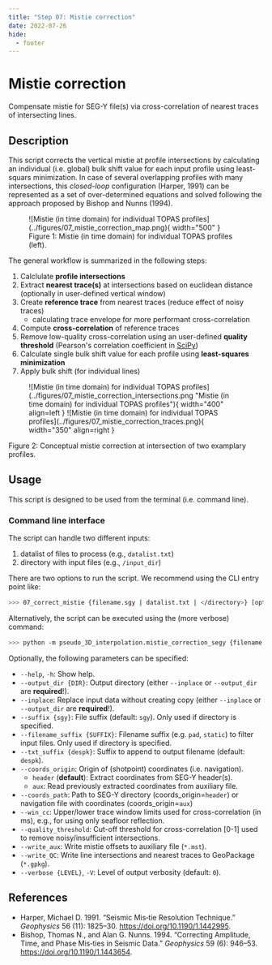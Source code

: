 ```yaml
---
title: "Step 07: Mistie correction"
date: 2022-07-26
hide:
  - footer
---
```


# Mistie correction

Compensate mistie for SEG-Y file(s) via cross-correlation of nearest traces of intersecting lines.

## Description

This script corrects the vertical mistie at profile intersections by calculating an individual (i.e. global) bulk shift value for each input profile using least-squars minimization. 
In case of several overlapping profiles with many intersections, this _closed-loop_ configuration (Harper, 1991) can be represented as a set of over-determined equations and solved following the approach proposed by Bishop and Nunns (1994).

<figure markdown>
![Mistie (in time domain) for individual TOPAS profiles](../figures/07_mistie_correction_map.png){ width="500" }
    <figcaption>Figure 1: Mistie (in time domain) for individual TOPAS profiles (left).</figcaption>
</figure>

The general workflow is summarized in the following steps:

1. Calclulate **profile intersections** 
2. Extract **nearest trace(s)** at intersections based on euclidean distance (optionally in user-defined vertical window)
3. Create **reference trace** from nearest traces (reduce effect of noisy traces)
      - calculating trace envelope for more performant cross-correlation
4. Compute **cross-correlation** of reference traces
5. Remove low-quality cross-correlation using an user-defined **quality threshold** (Pearson's correlation coefficient in [SciPy](https://docs.scipy.org/doc/scipy/reference/generated/scipy.stats.pearsonr.html))
6. Calculate single bulk shift value for each profile using **least-squares minimization**
7. Apply bulk shift (for individual lines)

<figure markdown>
![Mistie (in time domain) for individual TOPAS profiles](../figures/07_mistie_correction_intersections.png "Mistie (in time domain) for individual TOPAS profiles"){ width="400" align=left }
![Mistie (in time domain) for individual TOPAS profiles](../figures/07_mistie_correction_traces.png){ width="350" align=right }
</figure>
<figcaption>Figure 2: Conceptual mistie correction at intersection of two examplary profiles.</figcaption>

## Usage

This script is designed to be used from the terminal (i.e. command line).

### Command line interface

The script can handle two different inputs:

1. datalist of files to process (e.g., `datalist.txt`)
2. directory with input files (e.g., `/input_dir`) 

There are two options to run the script. We recommend using the CLI entry point like:

```bash
>>> 07_correct_mistie {filename.sgy | datalist.txt | </directory>} [optional parameters]
```

Alternatively, the script can be executed using the (more verbose) command:

```bash
>>> python -m pseudo_3D_interpolation.mistie_correction_segy {filename.sgy | datalist.txt | </directory>} [optional parameters]
```

Optionally, the following parameters can be specified:

- `--help`, `-h`: Show help.
- `--output_dir {DIR}`: Output directory (either `--inplace` or `--output_dir` are **required**!).
- `--inplace`: Replace input data without creating copy (either `--inplace` or `--output_dir` are **required**!).
- `--suffix {sgy}`: File suffix (default: `sgy`). Only used if directory is specified.
- `--filename_suffix {SUFFIX}`: Filename suffix (e.g. `pad`, `static`) to filter input files. Only used if directory is specified.
- `--txt_suffix {despk}`: Suffix to append to output filename (default: `despk`).
- `--coords_origin`: Origin of (shotpoint) coordinates (i.e. navigation).
     - `header` (**default**): Extract coordinates from SEG-Y header(s).
     - `aux`: Read previously extracted coordinates from auxiliary file.
- `--coords_path`: Path to SEG-Y directory (coords_origin=`header`) or navigation file with coordinates (coords_origin=`aux`)
- `--win_cc`: Upper/lower trace window limits used for cross-correlation (in ms), e.g., for using only seafloor reflection.
- `--quality_threshold`: Cut-off threshold for cross-correlation [0-1] used to remove noisy/insufficient intersections.
- `--write_aux`: Write mistie offsets to auxiliary file (`*.mst`).
- `--write_QC`: Write line intersections and nearest traces to GeoPackage (`*.gpkg`).
- `--verbose {LEVEL}`, `-V`: Level of output verbosity (default: `0`).

## References

- Harper, Michael D. 1991. “Seismic Mis‐tie Resolution Technique.” _Geophysics_ 56 (11): 1825–30. https://doi.org/10.1190/1.1442995. 
- Bishop, Thomas N., and Alan G. Nunns. 1994. “Correcting Amplitude, Time, and Phase Mis‐ties in Seismic Data.” _Geophysics_ 59 (6): 946–53. https://doi.org/10.1190/1.1443654.